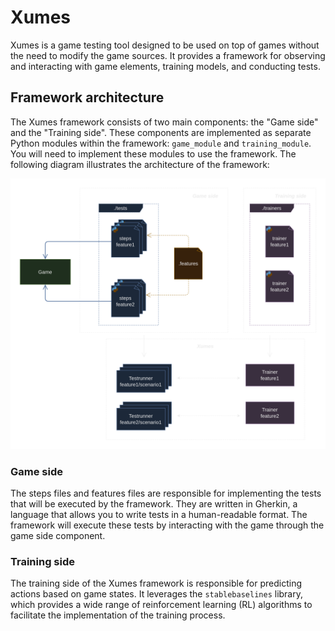 # Xumes

Xumes is a game testing tool designed to be used on top of games without the need to modify the game sources. It provides a framework for observing and interacting with game elements, training models, and conducting tests.

## Framework architecture
The Xumes framework consists of two main components: the "Game side" and the "Training side". These components are implemented as separate Python modules within the framework: `game_module` and `training_module`.
You will need to implement these modules to use the framework. The following diagram illustrates the architecture of the framework:

![framework schema](schema.png)

### Game side
The steps files and features files are responsible for implementing the tests that will be executed by the framework. They are written in Gherkin, a language that allows you to write tests in a human-readable format. The framework will execute these tests by interacting with the game through the game side component.

### Training side
The training side of the Xumes framework is responsible for predicting actions based on game states. It leverages the `stablebaselines` library, which provides a wide range of reinforcement learning (RL) algorithms to facilitate the implementation of the training process.

